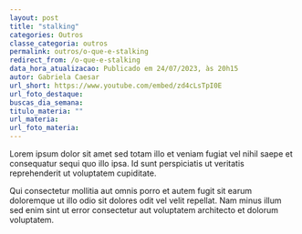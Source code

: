 ```yaml
---
layout: post
title: "stalking"
categories: Outros
classe_categoria: outros
permalink: outros/o-que-e-stalking
redirect_from: /o-que-e-stalking
data_hora_atualizacao: Publicado em 24/07/2023, às 20h15
autor: Gabriela Caesar
url_short: https://www.youtube.com/embed/zd4cLsTpI0E
url_foto_destaque: 
buscas_dia_semana: 
titulo_materia: ""
url_materia: 
url_foto_materia: 
---
```

Lorem ipsum dolor sit amet sed totam illo et veniam fugiat vel nihil saepe et consequatur sequi quo illo ipsa. Id sunt perspiciatis ut veritatis reprehenderit ut voluptatem cupiditate. 

Qui consectetur mollitia aut omnis porro et autem fugit sit earum doloremque ut illo odio sit dolores odit vel velit repellat. Nam minus illum sed enim sint ut error consectetur aut voluptatem architecto et dolorum voluptatem. 

